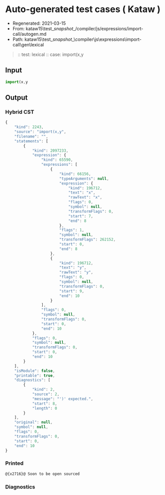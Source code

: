 # Auto-generated test cases ( Kataw )
- Regenerated: 2021-03-15
- From: kataw15\test\__snapshot__/compiler/js/expressions/import-call/autogen.md
- Path: kataw15\test\__snapshot__\compiler\js\expressions\import-call\gen\lexical
> :: test: lexical
> :: case: import(x,y
## Input

`````js
import(x,y
`````

## Output

### Hybrid CST

```javascript
{
    "kind": 2243,
    "source": "import(x,y",
    "filename": "",
    "statements": [
        {
            "kind": 2097233,
            "expression": {
                "kind": 65590,
                "expressions": [
                    {
                        "kind": 66156,
                        "typeArguments": null,
                        "expression": {
                            "kind": 196712,
                            "text": "x",
                            "rawText": "x",
                            "flags": 0,
                            "symbol": null,
                            "transformFlags": 0,
                            "start": 7,
                            "end": 8
                        },
                        "flags": 1,
                        "symbol": null,
                        "transformFlags": 262152,
                        "start": 0,
                        "end": 8
                    },
                    {
                        "kind": 196712,
                        "text": "y",
                        "rawText": "y",
                        "flags": 0,
                        "symbol": null,
                        "transformFlags": 0,
                        "start": 9,
                        "end": 10
                    }
                ],
                "flags": 0,
                "symbol": null,
                "transformFlags": 0,
                "start": 0,
                "end": 10
            },
            "flags": 0,
            "symbol": null,
            "transformFlags": 0,
            "start": 0,
            "end": 10
        }
    ],
    "isModule": false,
    "printable": true,
    "diagnostics": [
        {
            "kind": 2,
            "source": 2,
            "message": "')' expected.",
            "start": 8,
            "length": 0
        }
    ],
    "original": null,
    "symbol": null,
    "flags": 0,
    "transformFlags": 0,
    "start": 0,
    "end": 10
}
```

### Printed

```javascript
@{x2716}@ Soon to be open sourced
```

### Diagnostics

```javascript

```

